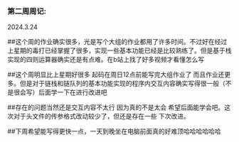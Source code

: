 ### 第二周周记:

2024.3.24

##这个周的作业确实很多，光是写个大组的作业都用了许多时间。不过好在经过上星期的毒打已经掌握了很多，实现一些基本功能已经是比较熟练了。但是基于栈实现的四则运算器确实还是有点难。在b站上找了好多视频才看懂怎么写

##这个周明显比上星期好很多 起码在周日12点前能写完大组作业了 而且作业还更多。但是对于链栈和链队列的基本功能实现的程序内交互内容确实写得很一般（不是很会写）后面学一下在进行改进吧

##存在的问题当然还是交互内容不太行 因为真的不是太会 希望后面能学会吧。这次对于头文件的传参格式改动较少了，但还是存在一些 下次改进。

##下周希望能写得更快一点，一天到晚坐在电脑前面真的好难顶哈哈哈哈哈哈

